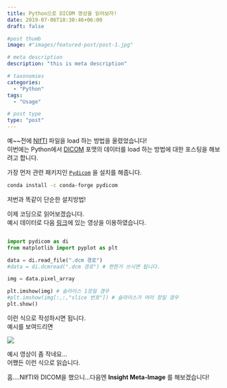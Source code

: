 ```yaml
---
title: Python으로 DICOM 영상을 읽어보자!
date: 2019-07-06T18:30:46+06:00
draft: false

#post thumb
image: #"images/featured-post/post-1.jpg"

# meta description
description: "this is meta description"

# taxonomies
categories:
  - "Python"
tags:
  - "Usage"

# post type
type: "post"
---
```


예~~전에 [NIfTI](https://jjerry-k.github.io/python/2019/01/23/nifti/) 파일을 load 하는 방법을 올렸었습니다!   
이번에는 Python에서 [DICOM](https://www.dicomstandard.org) 포맷의 데이터를 load 하는 방법에 대한 포스팅을 해보려고 합니다.  
 

가장 먼저 관련 패키지인 [`Pydicom`](https://pydicom.github.io/pydicom/stable/index.html) 을 설치를 해줍니다.  
 

``` bash
conda install -c conda-forge pydicom
```

저번과 똑같이 단순한 설치방법!  

이제 코딩으로 읽어보겠습니다.  
예시 데이터로 다음 [링크](https://github.com/pydicom/pydicom/blob/master/pydicom/data/test_files/MR_small.dcm)에 있는 영상을 이용하였습니다.
``` python

import pydicom as di
from matplotlib import pyplot as plt

data = di.read_file(".dcm 경로")
#data = di.dcmread(".dcm 경로") # 편한거 쓰시면 됩니다.

img = data.pixel_array

plt.imshow(img) # 슬라이스 1장일 경우
#plt.imshow(img[:,:,"slice 번호"]) # 슬라이스가 여러 장일 경우
plt.show()
```
 
 이런 식으로 작성하시면 됩니다.  
 예시를 보여드리면

 <img src='https://jjerry-k.github.io/public/img/dicom/01.png'>

예시 영상이 좀 작네요...  
어쨌든 이런 식으로 읽습니다. 

흠....NIfTI와 DICOM을 했으니...다음엔 **Insight Meta-Image** 를 해보겠습니다!